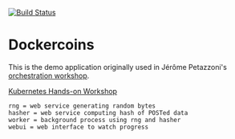 [![Build Status](https://dev.azure.com/rabahbrahami/myproject-teoschool/_apis/build/status/brahamirabah94.teo-project-rabah%20(2)?branchName=main)](https://dev.azure.com/rabahbrahami/myproject-teoschool/_build/latest?definitionId=14&branchName=main)
# Dockercoins

This is the demo application originally used in Jérôme Petazzoni's [orchestration workshop](https://github.com/jpetazzo/container.training).

[Kubernetes Hands-on Workshop](https://training.play-with-kubernetes.com/kubernetes-workshop/)
```
rng = web service generating random bytes
hasher = web service computing hash of POSTed data
worker = background process using rng and hasher
webui = web interface to watch progress
```

